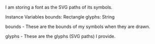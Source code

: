 I am storing a font as the SVG paths of its symbols.

Instance Variables
	bounds:		Rectangle
	glyphs:			String

bounds
	- These are the bounds of my symbols when they are drawn.

glyphs
	- These are the glyphs (SVG paths) I provide.

